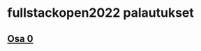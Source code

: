 # fullstackopen2022 palautukset

## [Osa 0](https://github.com/Desipeli/fullstackopen2022/tree/main/osa0)
